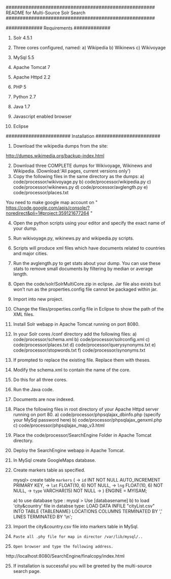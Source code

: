 #####################################################
README for Multi-Source Solr Search
#####################################################

#############
Requirements
#############

1. 	Solr 4.5.1
2. 	Three cores configured, named:
		a) Wikipedia
		b) Wikinews
		c) Wikivoyage

3. 	MySql 5.5
4. 	Apache Tomcat 7
5. 	Apache Httpd 2.2
6. 	PHP 5
7. 	Python 2.7
8. 	Java 1.7
9. 	Javascript enabled browser
10.	Eclipse


#######################
Installation
#######################


1.	Download the wikipedia dumps from the site:
	
http://dumps.wikimedia.org/backup-index.html

2.	Download three COMPLETE dumps for Wikivoyage, Wikinews and Wikipedia. (Download:'All pages, current versions only')
3.	Copy the following files in the same directory as the dumps:
		a) code/processor/wikivoyage.py
		b) code/processor/wikipedia.py
		c) code/processor/wikinews.py
		d) code/processor/avglength.py
		e) code/processor/places.txt

You need to make google map account on " https://code.google.com/apis/console/?noredirect&pli=1#project:359121677264 "

4.	Open the python scripts using your editor and specify the exact name of your dump.
5.	Run wikivoyage.py, wikinews.py and  wikipedia.py scripts.
6.	Scripts will produce xml files which have documents related to countries and major cities.
7.	Run the avglength.py to get stats about your dump. You can use these stats to remove small documents by filtering by median or average length.
8.	Open the code/solr/SolrMultiCore.zip in eclipse. Jar file also exists but won't run as the properties.config file cannot be packaged within jar. 
9.	Import into new project.
10.	Change the files/properties.config file in Eclipse to show the path of the XML files.
11.	Install Solr webapp in Apache Tomcat running on port 8080.
12.	In your Solr cores /conf directory add the following files:
		a) code/processor/schema.xml
		b) code/processor/solrconfig.xml
		c) code/processor/places.txt
		d) code/processor/querysynonyms.txt
		e) code/processor/stopwords.txt
		f) code/processor/synonyms.txt

13.	If prompted to replace the existing file. Replace them with theses.
14.	Modify the schema.xml to contain the name of the core.
15.	Do this for all three cores.
16.	Run the Java code.
17.	Documents are now indexed.
18.	Place the following files in root directory of your Apache Httpd server running on port 80.
		a) code/processor/phpsqlajax_dbinfo.php (specify your MySql password here)
		b) code/processor/phpsqlajax_genxml.php
		c) code/processor/phpsqlajax_map_v3.html

19.	Place the code/processor/SearchEngine Folder in Apache Tomcat directory.
20.	Deploy the SearchEngine webapp in Apache Tomcat.
21.	In MySql create GoogleMaps database.
22.	Create markers table as specified.
	
	mysql> create table `markers` (
	    -> `id` INT NOT NULL AUTO_INCREMENT PRIMARY KEY,
            -> `lat` FLOAT(10, 6) NOT NULL,
            -> `lng` FLOAT(10, 6) NOT NULL,
            -> `type` VARCHAR(15) NOT NULL
	    -> ) ENGINE = MYISAM;

	a) to use database type :
		mysql > Use [databasename]
	b) to load 'city&country' file in databse type:
		LOAD DATA INFILE "cityList.csv" INTO TABLE {TABLENAME} LOCATIONS COLUMNS TERMINATED BY ',' LINES TERMINATED BY '\n';

23.	Import the city&country.csv file into markers table in MySql.

24. 	Paste all .phy file for map in director /var/lib/mysql/..
25. 	Open browser and type the following address.

http://localhost:8080/SearchEngine/finalcopy/index.html

25.	If installation is successful you will be greeted by the multi-source search page. 
